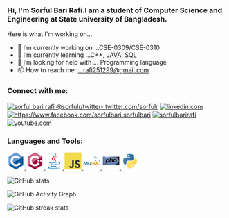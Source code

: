 ### Hi, I'm Sorful Bari Rafi.I am a student of Computer Science and Engineering at State university of Bangladesh.
Here is what I'm working on...
- 🔭 I’m currently working on ...CSE-0309/CSE-0310
- 🌱 I’m currently learning ...C++, JAVA, SQL
- 🤔 I’m looking for help with ... Programming language
- 📫 How to reach me: ...rafi251299@gmail.com
<h3 align="left">Connect with me:</h3>
<p align="left">
<a href="https://twitter.com/sorful bari rafi @sorfulr/twitter- twitter.com/sorfulr" target="blank"><img align="center" src="https://raw.githubusercontent.com/rahuldkjain/github-profile-readme-generator/master/src/images/icons/Social/twitter.svg" alt="sorful bari rafi @sorfulr/twitter- twitter.com/sorfulr" height="30" width="40" /></a>
<a href="https://linkedin.com/in/linkedin.com" target="blank"><img align="center" src="https://raw.githubusercontent.com/rahuldkjain/github-profile-readme-generator/master/src/images/icons/Social/linked-in-alt.svg" alt="linkedin.com" height="30" width="40" /></a>
<a href="https://fb.com/https://www.facebook.com/sorfulbari.sorfulbari" target="blank"><img align="center" src="https://raw.githubusercontent.com/rahuldkjain/github-profile-readme-generator/master/src/images/icons/Social/facebook.svg" alt="https://www.facebook.com/sorfulbari.sorfulbari" height="30" width="40" /></a>
<a href="https://instagram.com/sorfulbarirafi" target="blank"><img align="center" src="https://raw.githubusercontent.com/rahuldkjain/github-profile-readme-generator/master/src/images/icons/Social/instagram.svg" alt="sorfulbarirafi" height="30" width="40" /></a>
<a href="https://www.youtube.com/c/youtube.com" target="blank"><img align="center" src="https://raw.githubusercontent.com/rahuldkjain/github-profile-readme-generator/master/src/images/icons/Social/youtube.svg" alt="youtube.com" height="30" width="40" /></a>
</p>



<h3 align="left">Languages and Tools:</h3>
<p align="left"> <a href="https://www.cprogramming.com/" target="_blank"> <img src="https://raw.githubusercontent.com/devicons/devicon/master/icons/c/c-original.svg" alt="c" width="40" height="40"/> </a> <a href="https://www.w3schools.com/cpp/" target="_blank"> <img src="https://raw.githubusercontent.com/devicons/devicon/master/icons/cplusplus/cplusplus-original.svg" alt="cplusplus" width="40" height="40"/> </a> <a href="https://www.java.com" target="_blank"> <img src="https://raw.githubusercontent.com/devicons/devicon/master/icons/java/java-original.svg" alt="java" width="40" height="40"/> </a> <a href="https://developer.mozilla.org/en-US/docs/Web/JavaScript" target="_blank"> <img src="https://raw.githubusercontent.com/devicons/devicon/master/icons/javascript/javascript-original.svg" alt="javascript" width="40" height="40"/> </a> <a href="https://www.mysql.com/" target="_blank"> <img src="https://raw.githubusercontent.com/devicons/devicon/master/icons/mysql/mysql-original-wordmark.svg" alt="mysql" width="40" height="40"/> </a> <a href="https://www.php.net" target="_blank"> <img src="https://raw.githubusercontent.com/devicons/devicon/master/icons/php/php-original.svg" alt="php" width="40" height="40"/> </a> <a href="https://www.python.org" target="_blank"> <img src="https://raw.githubusercontent.com/devicons/devicon/master/icons/python/python-original.svg" alt="python" width="40" height="40"/> </a> </p>


![GitHub stats](https://github-readme-stats.vercel.app/api?username=SorfulRafi&show_icons=true)  

![GitHub Activity Graph](https://activity-graph.herokuapp.com/graph?username=SorfulRafi)  

![GitHub streak stats](https://github-readme-streak-stats.herokuapp.com/?user=SorfulRafi)  

 
 



